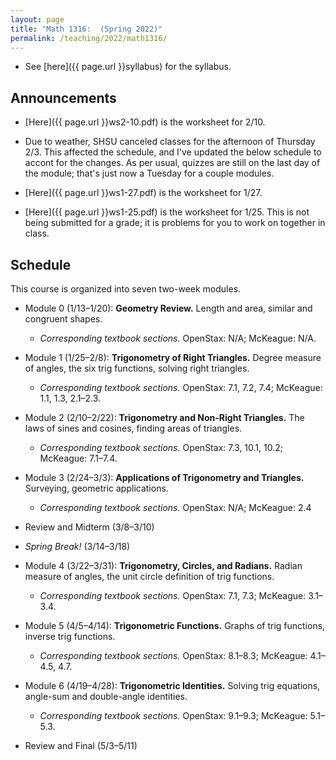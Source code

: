 ```yaml
---
layout: page
title: "Math 1316:  (Spring 2022)"
permalink: /teaching/2022/math1316/
---
```


* See [here]({{ page.url }}syllabus) for the syllabus.



Announcements
-------------

* [Here]({{ page.url }}ws2-10.pdf) is the worksheet for 2/10.

* Due to weather, SHSU canceled classes for the afternoon of Thursday 2/3. This affected the schedule, and I've updated the below schedule to accont for the changes. As per usual, quizzes are still on the last day of the module; that's just now a Tuesday for a couple modules.

* [Here]({{ page.url }}ws1-27.pdf) is the worksheet for 1/27.

* [Here]({{ page.url }}ws1-25.pdf) is the worksheet for 1/25. This is not being submitted for a grade; it is problems for you to work on together in class.



Schedule
--------

This course is organized into seven two-week modules. 

* Module 0 (1/13–1/20): **Geometry Review.** Length and area, similar and congruent shapes. 

    * *Corresponding textbook sections.* OpenStax: N/A; McKeague: N/A.

* Module 1 (1/25–2/8): **Trigonometry of Right Triangles.** Degree measure of angles, the six trig functions, solving right triangles.

    * *Corresponding textbook sections.* OpenStax: 7.1, 7.2, 7.4; McKeague: 1.1, 1.3, 2.1–2.3.

* Module 2 (2/10–2/22): **Trigonometry and Non-Right Triangles.** The laws of sines and cosines, finding areas of triangles.

    * *Corresponding textbook sections.* OpenStax: 7.3, 10.1, 10.2; McKeague: 7.1–7.4.

* Module 3 (2/24–3/3): **Applications of Trigonometry and Triangles.** Surveying, geometric applications.

    * *Corresponding textbook sections.* OpenStax: N/A; McKeague: 2.4

* Review and Midterm (3/8–3/10)

* *Spring Break!* (3/14–3/18)

* Module 4 (3/22–3/31): **Trigonometry, Circles, and Radians.** Radian measure of angles, the unit circle definition of trig functions.

    * *Corresponding textbook sections.* OpenStax: 7.1, 7.3; McKeague: 3.1–3.4.

* Module 5 (4/5–4/14): **Trigonometric Functions.** Graphs of trig functions, inverse trig functions.

    * *Corresponding textbook sections.* OpenStax: 8.1–8.3; McKeague: 4.1–4.5, 4.7.

* Module 6 (4/19–4/28): **Trigonometric Identities.** Solving trig equations, angle-sum and double-angle identities.

    * *Corresponding textbook sections.* OpenStax: 9.1–9.3; McKeague: 5.1–5.3.

* Review and Final (5/3–5/11)
